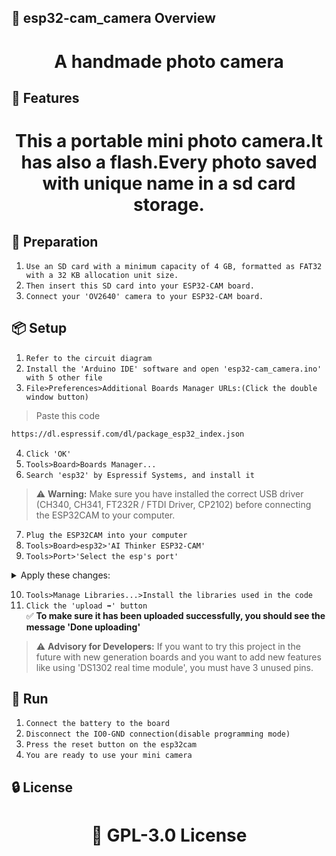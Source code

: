 <!-- Proje-Resmi -->
<!-- buton ve batarya eklenmis devre semasi -->

## 👀 esp32-cam_camera Overview  
<h1 align="center">A handmade photo camera</h1>  


## 🚀 Features  
<h1 align="center">This a portable mini photo camera.It has also a flash.Every photo saved with unique name in a sd card storage.</h1>  


## 🔎 Preparation
1. `Use an SD card with a minimum capacity of 4 GB, formatted as FAT32 with a 32 KB allocation unit size.`
2. `Then insert this SD card into your ESP32-CAM board.`
2. `Connect your 'OV2640' camera to your ESP32-CAM board.`


## 📦 Setup 
1. `Refer to the circuit diagram`
2. `Install the 'Arduino IDE' software and open 'esp32-cam_camera.ino' with 5 other file`
3. `File>Preferences>Additional Boards Manager URLs:(Click the double window button)`
>Paste this code  
```bash
https://dl.espressif.com/dl/package_esp32_index.json
```
4. `Click 'OK'`  
5. `Tools>Board>Boards Manager...`  
6. `Search 'esp32' by Espressif Systems, and install it` 
> ⚠️ **Warning:** Make sure you have installed the correct USB driver (CH340, CH341, FT232R / FTDI Driver, CP2102) before connecting the ESP32CAM to your computer.
7. `Plug the ESP32CAM into your computer`
8. `Tools>Board>esp32>'AI Thinker ESP32-CAM'`
9. `Tools>Port>'Select the esp's port'`

<details>
<summary>Apply these changes:</summary>

- CPU Frequency: 240MHz (WiFi/BT)
- Core Debug Level: None
- Erase All Flash Before Sketch Upload: Disabled
- Flash Frequency: 80MHz
- Flash Mode: QIO
- Partition Scheme: Huge APP (3MB No OTA/1MB SPIFFS)

</details>

10. `Tools>Manage Libraries...>Install the libraries used in the code`
11. `Click the 'upload ➡️' button`  
✅ **To make sure it has been uploaded successfully, you should see the message 'Done uploading'** 
> ⚠️ **Advisory for Developers:** If you want to try this project in the future with new generation boards and you want to add new features like using 'DS1302 real time module', you must have 3 unused pins.

## 🎉 Run  
1. `Connect the battery to the board`  
2. `Disconnect the IO0-GND connection(disable programming mode)`  
3. `Press the reset button on the esp32cam`  
4. `You are ready to use your mini camera`  


## 🔒 License  
<h1 align="center">📜 GPL-3.0 License</h1>
